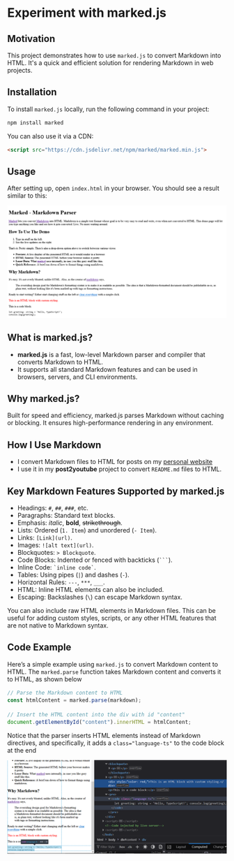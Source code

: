   <h1>Experiment with marked.js</h1>

  <h2>Motivation</h2>
  <p>This project demonstrates how to use <code>marked.js</code> to convert Markdown into HTML. It's a quick and efficient solution for rendering Markdown in web projects.</p>

  <h2>Installation</h2>
  <p>To install <code>marked.js</code> locally, run the following command in your project:</p>

```bash
npm install marked
```

  <p>You can also use it via a CDN:</p>

```html
<script src="https://cdn.jsdelivr.net/npm/marked/marked.min.js">
```

  <h2>Usage</h2>
  <p>After setting up, open <code>index.html</code> in your browser. You should see a result similar to this:</p>
  
  <img src="https://raw.githubusercontent.com/NathanKr/marked-playground/main/figs/screenshot.png" alt="Screenshot of rendered Markdown">
  
  <h2>What is marked.js?</h2>
  <ul>
    <li><strong>marked.js</strong> is a fast, low-level Markdown parser and compiler that converts Markdown to HTML.</li>
    <li>It supports all standard Markdown features and can be used in browsers, servers, and CLI environments.</li>
  </ul>

  <h2>Why marked.js?</h2>
  <p>Built for speed and efficiency, marked.js parses Markdown without caching or blocking. It ensures high-performance rendering in any environment.</p>

  <h2>How I Use Markdown</h2>
  <ul>
    <li>I convert Markdown files to HTML for posts on my <a href='https://nathankrasney.com/blog'>personal website</a></li>
    <li>I use it in my <strong>post2youtube</strong> project to convert <code>README.md</code> files to HTML.</li>
  </ul>

  <h2>Key Markdown Features Supported by marked.js</h2>
  <ul>
    <li>Headings: <code>#</code>, <code>##</code>, <code>###</code>, etc.</li>
    <li>Paragraphs: Standard text blocks.</li>
    <li>Emphasis: <em>italic</em>, <strong>bold</strong>, <del>strikethrough</del>.</li>
    <li>Lists: Ordered (<code>1. Item</code>) and unordered (<code>- Item</code>).</li>
    <li>Links: <code>[Link](url)</code>.</li>
    <li>Images: <code>![alt text](url)</code>.</li>
    <li>Blockquotes: <code>&gt; Blockquote</code>.</li>
    <li>Code Blocks: Indented or fenced with backticks (<code>```</code>).</li>
    <li>Inline Code: <code>`inline code`</code>.</li>
    <li>Tables: Using pipes (<code>|</code>) and dashes (<code>-</code>).</li>
    <li>Horizontal Rules: <code>---</code>, <code>***</code>, <code>___</code>.</li>
    <li>HTML: Inline HTML elements can also be included.</li>
    <li>Escaping: Backslashes (<code>\</code>) can escape Markdown syntax.</li>
  </ul>

  <p>You can also include raw HTML elements in Markdown files. This can be useful for adding custom styles, scripts, or any other HTML features that are not native to Markdown syntax.</p>



  <h2>Code Example</h2>
<p>Here’s a simple example using <code>marked.js</code> to convert Markdown content to HTML. The <code>marked.parse</code> function takes Markdown content and converts it to HTML, as shown below </p>

```javascript
// Parse the Markdown content to HTML
const htmlContent = marked.parse(markdown);

// Insert the HTML content into the div with id "content"
document.getElementById("content").innerHTML = htmlContent;
```

  <p>Notice that the parser inserts HTML elements instead of Markdown directives, and specifically, it adds a <code>class="language-ts"</code> to the code block at the end</p>
  <img src="https://raw.githubusercontent.com/NathanKr/marked-playground/main/figs/resulted-html.png" alt="Resulted HTML">


